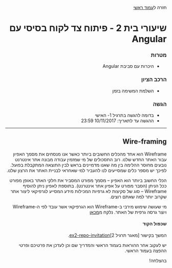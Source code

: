 <div dir="rtl">
<div>
</div>

חזרה ל[עמוד ראשי](../../../..)

# שיעורי בית 2 - פיתוח צד לקוח בסיסי עם Angular

### מטרות
- היכרות עם סביבת Angular

### הרכב הציון
- השלמת המשימה בזמן

### הגשה
- בדומה להגשה בתרגיל 1- האישי
- ההגשה עד לתאריך: 10/11/2017 23:59

---

## Wire-framing
Wireframe הוא אחד מהכלים החשובים ביותר כאשר אנו מנסחים את מסמך האפיון עבור האתר החדש שלנו. רוב התסכולים של מי שמזמין עבודה מבונה אתר אינטרנט נובעים מחוסר ההלימה בין מה שאנו מדמיינים בראש לבין התוצאה המתקבלת בפועל. לפיכך יש מספר כלים שמסייעים לנו להעביר למי שאחראי לבניית האתר את הרצון שלנו.

הכלי החשוב ביותר הוא האפיון – מסמך מפורט המסביר את חלקי האתר באופן מפורט ככל הניתן (הסבר מפורט על אפיון אתר אינטרנט). בתוספת לאפיון ניתן להוסיף Wireframe – סוג של סקיצות לא גרפיות המכילות מידע המסייע לגרפיקאי ליצור אתר שקרוב יותר למה שאתם רוצים.

מי שעושה שימוש מירבי ב-Wireframe הוא הגרפיקאי אשר עובד לפי ה-Wireframe ויוצר גרסה גרפית של האתר.
נלקח מ[מכאן](https://internet-israel.com/%D7%A8%D7%A9%D7%AA-%D7%94%D7%90%D7%99%D7%A0%D7%98%D7%A8%D7%A0%D7%98/%D7%91%D7%A0%D7%99%D7%99%D7%AA-%D7%90%D7%AA%D7%A8%D7%99-%D7%90%D7%99%D7%A0%D7%98%D7%A8%D7%A0%D7%98-%D7%9C%D7%90%D7%A0%D7%A9%D7%99-%D7%A2%D7%A1%D7%A7%D7%99%D7%9D/wireframe/)

#### שכפול הקוד

המשך בקישור [מאגר תרגיל 2][ex2-repo-invitation](https://classroom.github.com/a/2MMYBefB).

יש לעקוב אחר ההוראות בעמוד הראשי והמדריך שם וכן לעדכן את פרטיכם ופרטי ההפצה בעמוד הראשי.

בהצלחה!
